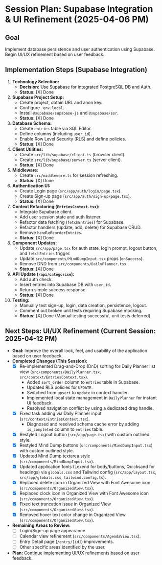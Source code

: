 # Session Plan: Supabase Integration & UI Refinement (2025-04-06 PM)

## Goal
Implement database persistence and user authentication using Supabase. Begin UI/UX refinement based on user feedback.

## Implementation Steps (Supabase Integration)

1.  **Technology Selection:**
    *   **Decision:** Use Supabase for integrated PostgreSQL DB and Auth.
    *   **Status:** [X] Done
2.  **Supabase Project Setup:**
    *   Create project, obtain URL and anon key.
    *   Configure `.env.local`.
    *   Install `@supabase/supabase-js` and `@supabase/ssr`.
    *   **Status:** [X] Done
3.  **Database Schema:**
    *   Create `entries` table via SQL Editor.
    *   Define columns (including `user_id`).
    *   Enable Row Level Security (RLS) and define policies.
    *   **Status:** [X] Done
4.  **Client Utilities:**
    *   Create `src/lib/supabase/client.ts` (browser client).
    *   Create `src/lib/supabase/server.ts` (server client).
    *   **Status:** [X] Done
5.  **Middleware:**
    *   Create `src/middleware.ts` for session refreshing.
    *   **Status:** [X] Done
6.  **Authentication UI:**
    *   Create Login page (`src/app/auth/login/page.tsx`).
    *   Create Sign-up page (`src/app/auth/sign-up/page.tsx`).
    *   **Status:** [X] Done
7.  **Context Refactoring (`EntriesContext.tsx`):**
    *   Integrate Supabase client.
    *   Add user session state and auth listener.
    *   Refactor data fetching (`fetchEntries`) for Supabase.
    *   Refactor handlers (update, add, delete) for Supabase CRUD.
    *   Remove `handleReorderEntries`.
    *   **Status:** [X] Done
8.  **Component Updates:**
    *   Update `src/app/page.tsx` for auth state, login prompt, logout button, and `fetchEntries` trigger.
    *   Update `src/components/MindDumpInput.tsx` props (`onSuccess`).
    *   Remove DND from `src/components/DailyPlanner.tsx`.
    *   **Status:** [X] Done
9.  **API Update (`/api/categorise`):**
    *   Add auth check.
    *   Insert entries into Supabase DB with `user_id`.
    *   Return simple success response.
    *   **Status:** [X] Done
10. **Testing:**
    *   Manually test sign-up, login, data creation, persistence, logout.
    *   Comment out broken unit tests requiring Supabase mocking.
    *   **Status:** [X] Done (Manual testing successful, unit tests deferred)

## Next Steps: UI/UX Refinement (Current Session: 2025-04-12 PM)

*   **Goal:** Improve the overall look, feel, and usability of the application based on user feedback.
*   **Completed Changes (This Session):**
    *   [X] Re-implemented Drag-and-Drop (DnD) sorting for Daily Planner list view (`src/components/DailyPlanner.tsx`, `src/context/EntriesContext.tsx`).
        *   Added `sort_order` column to `entries` table in Supabase.
        *   Updated RLS policies for `UPDATE`.
        *   Switched from `upsert` to `update` in context handler.
        *   Implemented local state management in `DailyPlanner` for instant UI feedback.
        *   Resolved navigation conflict by using a dedicated drag handle.
    *   [X] Fixed task adding via Daily Planner input (`src/context/EntriesContext.tsx`).
        *   Diagnosed and resolved schema cache error by adding `is_completed` column to `entries` table.
    *   [X] Restyled Logout button (`src/app/page.tsx`) with custom outlined style.
    *   [X] Restyled Mind Dump buttons (`src/components/MindDumpInput.tsx`) with custom outlined style.
    *   [X] Updated Mind Dump textarea style (`src/components/MindDumpInput.tsx`).
    *   [X] Updated application fonts (Lexend for body/buttons, Quicksand for headings) via `globals.css` and Tailwind config (`src/app/layout.tsx`, `src/app/globals.css`, `tailwind.config.ts`).
    *   [X] Replaced delete icon in Organized View with Font Awesome icon (`src/components/OrganizedView.tsx`).
    *   [X] Replaced clock icon in Organized View with Font Awesome icon (`src/components/OrganizedView.tsx`).
    *   [X] Fixed text truncation issue in Organized View (`src/components/OrganizedView.tsx`).
    *   [X] Removed hover text color change in Organized View (`src/components/OrganizedView.tsx`).
*   **Remaining Areas to Review:**
    *   [ ] Login/Sign-up page appearance.
    *   [ ] Calendar view refinement (`src/components/AgendaView.tsx`).
    *   [ ] Entry Detail page (`/entry/[id]`) improvements.
    *   [ ] Other specific areas identified by the user.
*   **Plan:** Continue implementing UI/UX refinements based on user feedback.
